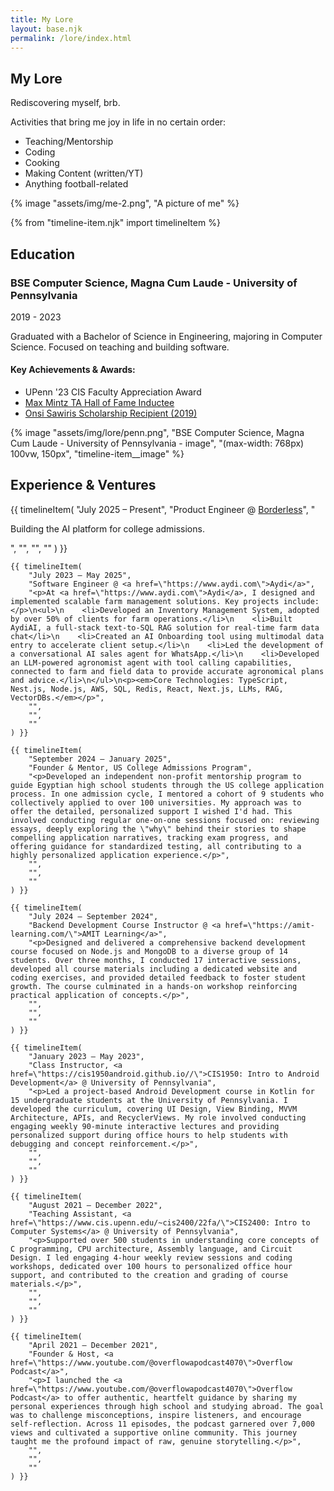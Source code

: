 ```yaml
---
title: My Lore
layout: base.njk
permalink: /lore/index.html
---
```


<div class="bio-section">
    <div class="bio-section__text">
        <h2>My Lore</h2>
        <p>Rediscovering myself, brb.</p>

Activities that bring me joy in life in no certain order:

- Teaching/Mentorship
- Coding
- Cooking
- Making Content (written/YT)
- Anything football-related</p>
</div>
<div class="bio-section__image-container">
{% image "assets/img/me-2.png", "A picture of me" %}
</div>
</div>

{% from "timeline-item.njk" import timelineItem %}

## Education

<div class="education-item">
    <div class="timeline-item__content">
        <div class="timeline-item__text-content">
            <div class="timeline-item__header">
                <h3 class="timeline-item__title">BSE Computer Science, Magna Cum Laude - University of Pennsylvania</h3>
            </div>
            <p class="timeline-item__date">2019 - 2023</p>
            <div class="timeline-item__description">
                <p>Graduated with a Bachelor of Science in Engineering, majoring in Computer Science. Focused on teaching and building software.</p>
                <h4>Key Achievements & Awards:</h4>
                <ul>
                    <li>UPenn '23 CIS Faculty Appreciation Award</li>
                    <li><a href="https://www.cis.upenn.edu/ta-information/ta-hall-of-fame/">Max Mintz TA Hall of Fame Inductee</a></li>
                    <li><a href="https://onsisawirisscholarship.com/">Onsi Sawiris Scholarship Recipient (2019)</a></li>
                </ul>
            </div>
        </div>
        <div class="timeline-item__image-container timeline-item__image-container--emblem">
            {% image "assets/img/lore/penn.png", "BSE Computer Science, Magna Cum Laude - University of Pennsylvania - image", "(max-width: 768px) 100vw, 150px", "timeline-item__image" %}
        </div>
    </div>
</div>

## Experience & Ventures

<div class="timeline">
    {{ timelineItem(
        "July 2025 – Present",
        "Product Engineer @ <a href=\"https://borderless.so\">Borderless</a>",
        "<p>Building the AI platform for college admissions.</p>",
        "",
        "",
        ""
    ) }}

    {{ timelineItem(
        "July 2023 – May 2025",
        "Software Engineer @ <a href=\"https://www.aydi.com\">Aydi</a>",
        "<p>At <a href=\"https://www.aydi.com\">Aydi</a>, I designed and implemented scalable farm management solutions. Key projects include:</p>\n<ul>\n    <li>Developed an Inventory Management System, adopted by over 50% of clients for farm operations.</li>\n    <li>Built AydiAI, a full-stack text-to-SQL RAG solution for real-time farm data chat</li>\n    <li>Created an AI Onboarding tool using multimodal data entry to accelerate client setup.</li>\n    <li>Led the development of a conversational AI sales agent for WhatsApp.</li>\n    <li>Developed an LLM-powered agronomist agent with tool calling capabilities, connected to farm and field data to provide accurate agronomical plans and advice.</li>\n</ul>\n<p><em>Core Technologies: TypeScript, Nest.js, Node.js, AWS, SQL, Redis, React, Next.js, LLMs, RAG, VectorDBs.</em></p>",
        "",
        "",
        ""
    ) }}

    {{ timelineItem(
        "September 2024 – January 2025",
        "Founder & Mentor, US College Admissions Program",
        "<p>Developed an independent non-profit mentorship program to guide Egyptian high school students through the US college application process. In one admission cycle, I mentored a cohort of 9 students who collectively applied to over 100 universities. My approach was to offer the detailed, personalized support I wished I'd had. This involved conducting regular one-on-one sessions focused on: reviewing essays, deeply exploring the \"why\" behind their stories to shape compelling application narratives, tracking exam progress, and offering guidance for standardized testing, all contributing to a highly personalized application experience.</p>",
        "",
        "",
        ""
    ) }}

    {{ timelineItem(
        "July 2024 – September 2024",
        "Backend Development Course Instructor @ <a href=\"https://amit-learning.com/\">AMIT Learning</a>",
        "<p>Designed and delivered a comprehensive backend development course focused on Node.js and MongoDB to a diverse group of 14 students. Over three months, I conducted 17 interactive sessions, developed all course materials including a dedicated website and coding exercises, and provided detailed feedback to foster student growth. The course culminated in a hands-on workshop reinforcing practical application of concepts.</p>",
        "",
        "",
        ""
    ) }}

    {{ timelineItem(
        "January 2023 – May 2023",
        "Class Instructor, <a href=\"https://cis1950android.github.io//\">CIS1950: Intro to Android Development</a> @ University of Pennsylvania",
        "<p>Led a project-based Android Development course in Kotlin for 15 undergraduate students at the University of Pennsylvania. I developed the curriculum, covering UI Design, View Binding, MVVM Architecture, APIs, and RecyclerViews. My role involved conducting engaging weekly 90-minute interactive lectures and providing personalized support during office hours to help students with debugging and concept reinforcement.</p>",
        "",
        "",
        ""
    ) }}

    {{ timelineItem(
        "August 2021 – December 2022",
        "Teaching Assistant, <a href=\"https://www.cis.upenn.edu/~cis2400/22fa/\">CIS2400: Intro to Computer Systems</a> @ University of Pennsylvania",
        "<p>Supported over 500 students in understanding core concepts of C programming, CPU architecture, Assembly language, and Circuit Design. I led engaging 4-hour weekly review sessions and coding workshops, dedicated over 100 hours to personalized office hour support, and contributed to the creation and grading of course materials.</p>",
        "",
        "",
        ""
    ) }}

    {{ timelineItem(
        "April 2021 – December 2021",
        "Founder & Host, <a href=\"https://www.youtube.com/@overflowapodcast4070\">Overflow Podcast</a>",
        "<p>I launched the <a href=\"https://www.youtube.com/@overflowapodcast4070\">Overflow Podcast</a> to offer authentic, heartfelt guidance by sharing my personal experiences through high school and studying abroad. The goal was to challenge misconceptions, inspire listeners, and encourage self-reflection. Across 11 episodes, the podcast garnered over 7,000 views and cultivated a supportive online community. This journey taught me the profound impact of raw, genuine storytelling.</p>",
        "",
        "",
        ""
    ) }}

</div>
